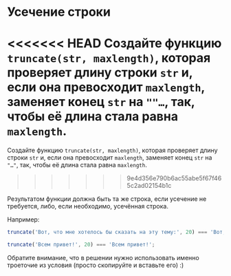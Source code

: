# Усечение строки

<<<<<<< HEAD
Создайте функцию `truncate(str, maxlength)`, которая проверяет длину строки `str` и, если она превосходит `maxlength`, заменяет конец `str` на `""…`, так, чтобы её длина стала равна `maxlength`.
=======
Создайте функцию `truncate(str, maxlength)`, которая проверяет длину строки `str` и, если она превосходит `maxlength`, заменяет конец `str` на `"…"`, так, чтобы её длина стала равна `maxlength`.
>>>>>>> 9e4d356e790b6ac55abe5f67f465c2ad02154b1c

Результатом функции должна быть та же строка, если усечение не требуется, либо, если необходимо, усечённая строка.

Например:

```js
truncate('Вот, что мне хотелось бы сказать на эту тему:', 20) === 'Вот, что мне хотело…';

truncate('Всем привет!', 20) === 'Всем привет!';
```

Обратите внимание, что в решении нужно использовать именно троеточие из условия (просто скопируйте и вставьте его) :)
